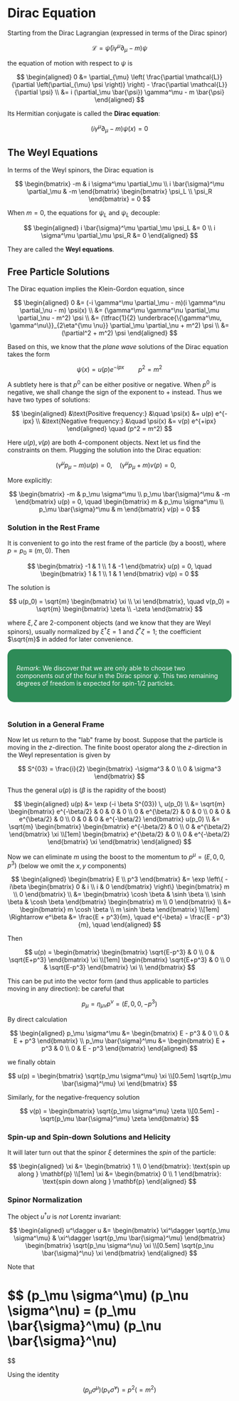 <style>
    .remark {
        border-radius: 15px;
        padding: 20px;
        background-color: SeaGreen;
        color: White;
    }
</style>

# Dirac Equation

Starting from the Dirac Lagrangian (expressed in terms of the Dirac spinor)

$$
\mathcal{L} = \bar{\psi} (i \gamma^\mu \partial_\mu - m) \psi
$$

the equation of motion with respect to $\psi$ is

$$
\begin{aligned}
    0 &= \partial_{\mu} \left(
        \frac{\partial \mathcal{L}}{\partial \left(\partial_{\mu} \psi \right)}
    \right) 
    - \frac{\partial \mathcal{L}}{\partial \psi}
    \\
    &= i (\partial_\mu \bar{\psi}) \gamma^\mu - m \bar{\psi}
\end{aligned}
$$

Its Hermitian conjugate is called the **Dirac equation**:

$$
(i \gamma^\mu \partial_\mu - m) \psi(x) = 0
$$

## The Weyl Equations

In terms of the Weyl spinors, the Dirac equation is

$$
\begin{bmatrix}
    -m & i \sigma^\mu \partial_\mu
    \\
    i \bar{\sigma}^\mu \partial_\mu & -m
\end{bmatrix}
\begin{bmatrix}
    \psi_L \\ \psi_R
\end{bmatrix} = 0
$$

When $m = 0$, the equations for $\psi_L$ and $\psi_L$ decouple:

$$
\begin{aligned}
    i \bar{\sigma}^\mu \partial_\mu \psi_L &= 0
    \\
    i \sigma^\mu \partial_\mu \psi_R &= 0
\end{aligned}
$$

They are called the **Weyl equations**.

## Free Particle Solutions

The Dirac equation implies the Klein-Gordon equation, since

$$
\begin{aligned}
    0 &= (-i \gamma^\mu \partial_\mu - m)(i \gamma^\nu \partial_\nu - m) \psi(x)
    \\
    &= (\gamma^\mu \gamma^\nu \partial_\mu \partial_\nu - m^2) \psi
    \\
    &= (\tfrac{1}{2} \underbrace{\{\gamma^\mu, \gamma^\nu\}}_{2\eta^{\mu \nu}} \partial_\mu \partial_\nu + m^2) \psi
    \\
    &= (\partial^2 + m^2) \psi
\end{aligned}
$$

Based on this, we know that the *plane wave* solutions of the Dirac equation takes the form

$$
\psi(x) = u(p) e^{-ipx} \qquad p^2 = m^2
$$

A subtlety here is that $p^0$ can be either positive or negative. When $p^0$ is negative, we shall change the sign of the exponent to $+$ instead. Thus we have two types of solutions:

$$
\begin{aligned}
    &\text{Positive frequency:} &\quad
    \psi(x) &= u(p) e^{-ipx}
    \\
    &\text{Negative frequency:} &\quad
    \psi(x) &= v(p) e^{+ipx}
\end{aligned} \quad (p^2 = m^2)
$$

Here $u(p), v(p)$ are both 4-component objects. Next let us find the constraints on them. Plugging the solution into the Dirac equation:

$$
(\gamma^\mu p_\mu - m) u(p) = 0, \quad
(\gamma^\mu p_\mu + m) v(p) = 0, \quad
$$

More explicitly:

$$
\begin{bmatrix}
    -m & p_\mu \sigma^\mu
    \\
    p_\mu \bar{\sigma}^\mu & -m
\end{bmatrix} u(p) = 0, \quad
\begin{bmatrix}
    m & p_\mu \sigma^\mu
    \\
    p_\mu \bar{\sigma}^\mu & m
\end{bmatrix} v(p) = 0
$$

### Solution in the Rest Frame

It is convenient to go into the rest frame of the particle (by a boost), where $p = p_0 \equiv (m,0)$. Then

$$
\begin{bmatrix}
    -1 & 1 \\ 1 & -1
\end{bmatrix} u(p) = 0, \quad
\begin{bmatrix}
    1 & 1 \\ 1 & 1
\end{bmatrix} v(p) = 0
$$

The solution is

$$
u(p_0) = \sqrt{m} \begin{bmatrix}
    \xi \\ \xi
\end{bmatrix}, \quad
v(p_0) = \sqrt{m} \begin{bmatrix}
    \zeta \\ -\zeta
\end{bmatrix}
$$

where $\xi, \zeta$ are 2-component objects (and we know that they are Weyl spinors), usually normalized by $\xi^\dagger \xi = 1$ and $\zeta^\dagger \zeta = 1$; the coefficient $\sqrt{m}$ in added for later convenience. 

<div class="remark">

*Remark*: We discover that we are only able to choose two components out of the four in the Dirac spinor $\psi$. This two remaining degrees of freedom is expected for spin-1/2 particles. 

</div><br>

### Solution in a General Frame

Now let us return to the "lab" frame by boost. Suppose that the particle is moving in the $z$-direction. The finite boost operator along the $z$-direction in the Weyl representation is given by

$$
S^{03} = \frac{i}{2} \begin{bmatrix}
    -\sigma^3 & 0 \\ 0 & \sigma^3
\end{bmatrix}
$$

Thus the general $u(p)$ is ($\beta$ is the rapidity of the boost)

$$
\begin{aligned}
    u(p) &= \exp (-i \beta S^{03}) \, u(p_0)
    \\
    &= \sqrt{m} \begin{bmatrix}
        e^{-\beta/2} & 0 & 0 & 0 \\
        0 & e^{\beta/2} & 0 & 0 \\
        0 & 0 & e^{\beta/2} & 0 \\
        0 & 0 & 0 & e^{-\beta/2}
    \end{bmatrix} u(p_0)
    \\
    &= \sqrt{m} \begin{bmatrix}
        \begin{bmatrix}
            e^{-\beta/2} & 0 \\
            0 & e^{\beta/2}
        \end{bmatrix} \xi
        \\[1em]
        \begin{bmatrix}
            e^{\beta/2} & 0 \\
            0 & e^{-\beta/2}
        \end{bmatrix} \xi
    \end{bmatrix}
\end{aligned}
$$

Now we can eliminate $m$ using the boost to the momentum to $p^\mu = (E,0,0,p^3)$ (below we omit the $x,y$ components)

$$
\begin{aligned}
    \begin{bmatrix}
        E \\ p^3
    \end{bmatrix} &= \exp \left\{
        -i\beta \begin{bmatrix}
            0 & i \\ i & 0
        \end{bmatrix}
    \right\} \begin{bmatrix}
        m \\ 0
    \end{bmatrix}
    \\
    &= \begin{bmatrix}
        \cosh \beta & \sinh \beta \\ 
        \sinh \beta & \cosh \beta
    \end{bmatrix} \begin{bmatrix}
        m \\ 0
    \end{bmatrix}
    \\
    &= \begin{bmatrix}
        m \cosh \beta \\ m \sinh \beta
    \end{bmatrix}
    \\[1em]
    \Rightarrow
    e^\beta &= \frac{E + p^3}{m}, \quad
    e^{-\beta} = \frac{E - p^3}{m}, \quad
\end{aligned}
$$

Then

$$
u(p) = \begin{bmatrix}
    \begin{bmatrix}
        \sqrt{E-p^3} & 0 \\
        0 & \sqrt{E+p^3}
    \end{bmatrix} \xi \\[1em]
    \begin{bmatrix}
        \sqrt{E+p^3} & 0 \\
        0 & \sqrt{E-p^3}
    \end{bmatrix} \xi \\
\end{bmatrix}
$$

This can be put into the vector form (and thus applicable to particles moving in any direction): be careful that  

$$
p_\mu = \eta_{\mu \nu} p^\nu = (E,0,0,-p^3)
$$

By direct calculation 

$$
\begin{aligned}
    p_\mu \sigma^\mu &= \begin{bmatrix}
        E - p^3 & 0 \\
        0 & E + p^3
    \end{bmatrix}
    \\
    p_\mu \bar{\sigma}^\mu &= \begin{bmatrix}
        E + p^3 & 0 \\
        0 & E - p^3
    \end{bmatrix}
\end{aligned}
$$

we finally obtain

$$
u(p) = \begin{bmatrix}
    \sqrt{p_\mu \sigma^\mu} \xi
    \\[0.5em]
    \sqrt{p_\mu \bar{\sigma}^\mu} \xi
\end{bmatrix}
$$

Similarly, for the negative-frequency solution

$$
v(p) = \begin{bmatrix}
    \sqrt{p_\mu \sigma^\mu} \zeta
    \\[0.5em]
    -\sqrt{p_\mu \bar{\sigma}^\mu} \zeta
\end{bmatrix}
$$

### Spin-up and Spin-down Solutions and Helicity

It will later turn out that the spinor $\xi$ determines the *spin* of the particle:

$$
\begin{aligned}
    \xi &= \begin{bmatrix}
        1 \\ 0
    \end{bmatrix}: \text{spin up along } \mathbf{p}
    \\[1em]
    \xi &= \begin{bmatrix}
        0 \\ 1
    \end{bmatrix}: \text{spin down along } \mathbf{p}
\end{aligned}
$$

### Spinor Normalization

The object $u^\dagger u$ is *not* Lorentz invariant:

$$
\begin{aligned}
    u^\dagger u 
    &= \begin{bmatrix}
        \xi^\dagger \sqrt{p_\mu \sigma^\mu} &
        \xi^\dagger \sqrt{p_\mu \bar{\sigma}^\mu}
    \end{bmatrix} \begin{bmatrix}
        \sqrt{p_\nu \sigma^\nu} \xi
        \\[0.5em]
        \sqrt{p_\nu \bar{\sigma}^\nu} \xi
    \end{bmatrix}
\end{aligned}
$$

Note that

$$
(p_\mu \sigma^\mu) (p_\nu \sigma^\nu)
= (p_\mu \bar{\sigma}^\mu) (p_\nu \bar{\sigma}^\nu)
=
$$

Using the identity

$$
(p_\mu \sigma^\mu)(p_\nu \bar{\sigma}^\nu)
= p^2 (= m^2)
$$
